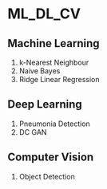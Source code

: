 # ML_DL_CV

## Machine Learning
1. k-Nearest Neighbour
2. Naive Bayes
3. Ridge Linear Regression

## Deep Learning
1. Pneumonia Detection
2. DC GAN

## Computer Vision
1. Object Detection
